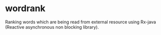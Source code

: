 # wordrank
Ranking words which are being read from external resource using Rx-java (Reactive asynchronous non blocking library).
